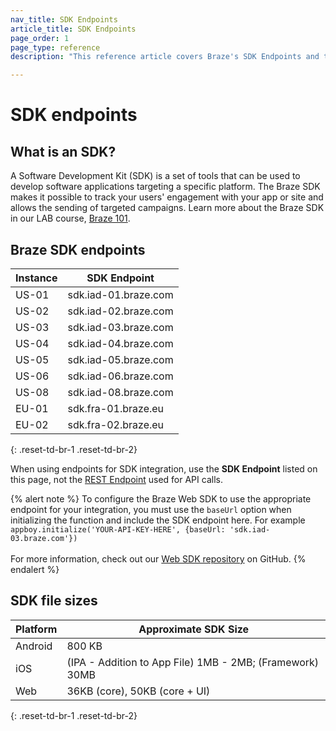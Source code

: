 ```yaml
---
nav_title: SDK Endpoints
article_title: SDK Endpoints
page_order: 1
page_type: reference
description: "This reference article covers Braze's SDK Endpoints and their use."

---
```


# SDK endpoints

## What is an SDK?

A Software Development Kit (SDK) is a set of tools that can be used to develop software applications targeting a specific platform. The Braze SDK makes it possible to track your users' engagement with your app or site and allows the sending of targeted campaigns. Learn more about the Braze SDK in our LAB course, [Braze 101][85].

## Braze SDK endpoints

|Instance | SDK Endpoint
|---|---|
|US-01 | sdk.iad-01.braze.com |
|US-02 | sdk.iad-02.braze.com |
|US-03 | sdk.iad-03.braze.com |
|US-04 | sdk.iad-04.braze.com |
|US-05 | sdk.iad-05.braze.com |
|US-06 | sdk.iad-06.braze.com |
|US-08 | sdk.iad-08.braze.com |
|EU-01 | sdk.fra-01.braze.eu |
|EU-02 | sdk.fra-02.braze.eu |
{: .reset-td-br-1 .reset-td-br-2}

When using endpoints for SDK integration, use the __SDK Endpoint__ listed on this page, not the [REST Endpoint]({{site.baseurl}}/api/basics/#endpoints) used for API calls.

{% alert note %}
To configure the Braze Web SDK to use the appropriate endpoint for your integration, you must use the `baseUrl` option when initializing the function and include the SDK endpoint here. For example `appboy.initialize('YOUR-API-KEY-HERE', {baseUrl: 'sdk.iad-03.braze.com'})`
<br><br>For more information, check out our [Web SDK repository](https://github.com/Appboy/appboy-web-sdk#getting-started) on GitHub.
{% endalert %}

## SDK file sizes

| Platform | Approximate SDK Size |
|---|---|
| Android | 800 KB |
| iOS | (IPA - Addition to App File) 1MB - 2MB; (Framework) 30MB |
| Web | 36KB (core), 50KB (core + UI) |
{: .reset-td-br-1 .reset-td-br-2}

[85]: https://lab.braze.com/braze-101
